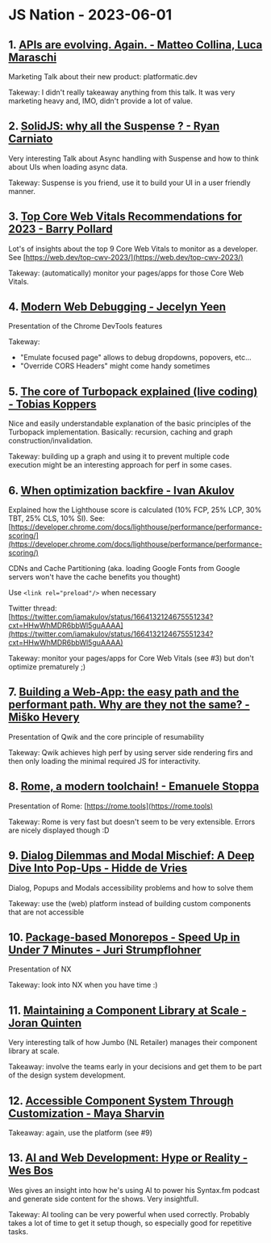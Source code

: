 # JS Nation - 2023-06-01

## 1. [APIs are evolving. Again. - Matteo Collina, Luca Maraschi](https://portal.gitnation.org/contents/apis-are-evolving-again)

Marketing Talk about their new product: platformatic.dev

Takeway: I didn't really takeaway anything from this talk. It was very marketing heavy and, IMO, didn't provide a lot of value.

## 2. [SolidJS: why all the Suspense ? - Ryan Carniato](https://portal.gitnation.org/contents/solidjs-why-all-the-suspense)

Very interesting Talk about Async handling with Suspense and how to think about UIs when loading async data.

Takeway: Suspense is you friend, use it to build your UI in a user friendly manner.

## 3. [Top Core Web Vitals Recommendations for 2023 - Barry Pollard](https://portal.gitnation.org/contents/top-core-web-vitals-recommendations-for-2023)

Lot's of insights about the top 9 Core Web Vitals to monitor as a developer. See [https://web.dev/top-cwv-2023/](https://web.dev/top-cwv-2023/)

Takeway: (automatically) monitor your pages/apps for those Core Web Vitals.

## 4. [Modern Web Debugging - Jecelyn Yeen](https://portal.gitnation.org/contents/modern-web-debugging)

Presentation of the Chrome DevTools features

Takeway:
- "Emulate focused page" allows to debug dropdowns, popovers, etc...
- "Override CORS Headers" might come handy sometimes

## 5. [The core of Turbopack explained (live coding) - Tobias Koppers](https://portal.gitnation.org/contents/the-core-of-turbopack-explained-live-coding)

Nice and easily understandable explanation of the basic principles of the Turbopack implementation. Basically: recursion, caching and graph construction/invalidation.

Takeway: building up a graph and using it to prevent multiple code execution might be an interesting approach for perf in some cases.

## 6. [When optimization backfire - Ivan Akulov](https://portal.gitnation.org/contents/when-optimizations-backfire)

Explained how the Lighthouse score is calculated (10% FCP, 25% LCP, 30% TBT, 25% CLS, 10% SI). See: [https://developer.chrome.com/docs/lighthouse/performance/performance-scoring/](https://developer.chrome.com/docs/lighthouse/performance/performance-scoring/)

CDNs and Cache Partitioning (aka. loading Google Fonts from Google servers won't have the cache benefits you thought)

Use `<link rel="preload"/>` when necessary

Twitter thread: [https://twitter.com/iamakulov/status/1664132124675551234?cxt=HHwWhMDR6bbWl5guAAAA](https://twitter.com/iamakulov/status/1664132124675551234?cxt=HHwWhMDR6bbWl5guAAAA)

Takeway: monitor your pages/apps for Core Web Vitals (see #3) but don't optimize prematurely ;)

## 7. [Building a Web-App: the easy path and the performant path. Why are they not the same? - Miško Hevery](https://portal.gitnation.org/contents/building-a-web-app-the-easy-path-and-the-performant-path-why-are-they-not-the-same)

Presentation of Qwik and the core principle of resumability

Takeway: Qwik achieves high perf by using server side rendering firs and then only loading the minimal required JS for interactivity.

## 8. [Rome, a modern toolchain! - Emanuele Stoppa](https://portal.gitnation.org/contents/rome-a-modern-toolchain)

Presentation of Rome: [https://rome.tools](https://rome.tools)

Takeway: Rome is very fast but doesn't seem to be very extensible. Errors are nicely displayed though :D

## 9. [Dialog Dilemmas and Modal Mischief: A Deep Dive Into Pop-Ups - Hidde de Vries](https://portal.gitnation.org/contents/dialog-dilemmas-and-modal-mischief-a-deep-dive-into-pop-ups)

Dialog, Popups and Modals accessibility problems and how to solve them

Takeway: use the (web) platform instead of building custom components that are not accessible

## 10. [Package-based Monorepos - Speed Up in Under 7 Minutes - Juri Strumpflohner](https://portal.gitnation.org/contents/package-based-monorepos-speed-up-in-under-7-minutes)

Presentation of NX

Takeway: look into NX when you have time :)

## 11. [Maintaining a Component Library at Scale - Joran Quinten](https://portal.gitnation.org/contents/maintaining-a-component-library-at-scale)

Very interesting talk of how Jumbo (NL Retailer) manages their component library at scale.

Takeaway: involve the teams early in your decisions and get them to be part of the design system development.

## 12. [Accessible Component System Through Customization - Maya Sharvin](https://portal.gitnation.org/contents/accessible-component-system-through-customization)

Takeaway: again, use the platform (see #9)

## 13. [AI and Web Development: Hype or Reality - Wes Bos](https://portal.gitnation.org/contents/ai-and-web-development-hype-or-reality)

Wes gives an insight into how he's using AI to power his Syntax.fm podcast and generate side content for the shows. Very insightfull.

Takeway: AI tooling can be very powerful when used correctly. Probably takes a lot of time to get it setup though, so especially good for repetitive tasks.
